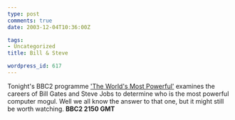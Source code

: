 ```yaml
---
type: post
comments: true
date: 2003-12-04T10:36:00Z

tags:
- Uncategorized
title: Bill & Steve

wordpress_id: 617
---
```


Tonight's BBC2 programme ['The World's Most Powerful'](http://news.bbc.co.uk/1/hi/programmes/worlds_most_powerful/3284811.stm) examines the careers of Bill Gates and Steve Jobs to determine who is the most powerful computer mogul. Well we all know the answer to that one, but it might still be worth watching. **BBC2 2150 GMT**
